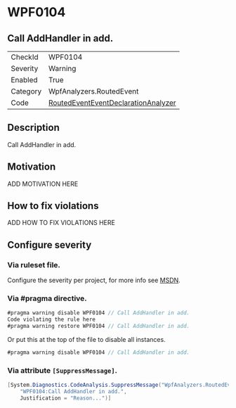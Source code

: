# WPF0104
## Call AddHandler in add.

<!-- start generated table -->
<table>
  <tr>
    <td>CheckId</td>
    <td>WPF0104</td>
  </tr>
  <tr>
    <td>Severity</td>
    <td>Warning</td>
  </tr>
  <tr>
    <td>Enabled</td>
    <td>True</td>
  </tr>
  <tr>
    <td>Category</td>
    <td>WpfAnalyzers.RoutedEvent</td>
  </tr>
  <tr>
    <td>Code</td>
    <td><a href="https://github.com/DotNetAnalyzers/WpfAnalyzers/blob/master/WpfAnalyzers/NodeAnalyzers/RoutedEventEventDeclarationAnalyzer.cs">RoutedEventEventDeclarationAnalyzer</a></td>
  </tr>
</table>
<!-- end generated table -->

## Description

Call AddHandler in add.

## Motivation

ADD MOTIVATION HERE

## How to fix violations

ADD HOW TO FIX VIOLATIONS HERE

<!-- start generated config severity -->
## Configure severity

### Via ruleset file.

Configure the severity per project, for more info see [MSDN](https://msdn.microsoft.com/en-us/library/dd264949.aspx).

### Via #pragma directive.
```C#
#pragma warning disable WPF0104 // Call AddHandler in add.
Code violating the rule here
#pragma warning restore WPF0104 // Call AddHandler in add.
```

Or put this at the top of the file to disable all instances.
```C#
#pragma warning disable WPF0104 // Call AddHandler in add.
```

### Via attribute `[SuppressMessage]`.

```C#
[System.Diagnostics.CodeAnalysis.SuppressMessage("WpfAnalyzers.RoutedEvent", 
    "WPF0104:Call AddHandler in add.", 
    Justification = "Reason...")]
```
<!-- end generated config severity -->